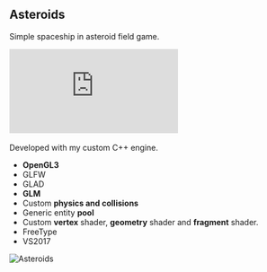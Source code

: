 ## Asteroids ##

Simple spaceship in asteroid field game.

![README.pdf](https://github.com/amuoz/Asteroids/blob/master/README.pdf)

Developed with my custom C++ engine.

* **OpenGL3**
* GLFW
* GLAD
* **GLM**
* Custom **physics and collisions**
* Generic entity **pool**
* Custom **vertex** shader, **geometry** shader and **fragment** shader.
* FreeType
* VS2017

![Asteroids](https://i.imgur.com/t6x64U4.gif)
